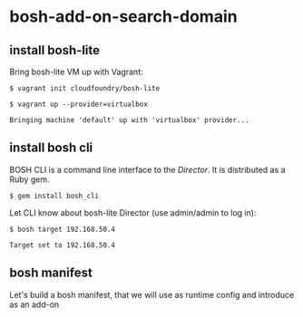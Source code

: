 # bosh-add-on-search-domain

## install bosh-lite

Bring bosh-lite VM up with Vagrant:
```
$ vagrant init cloudfoundry/bosh-lite

$ vagrant up --provider=virtualbox

Bringing machine 'default' up with 'virtualbox' provider...
```

## install bosh cli
BOSH CLI is a command line interface to the _Director_. It is distributed as a Ruby gem.
```
$ gem install bosh_cli
```

Let CLI know about bosh-lite Director (use admin/admin to log in):
```
$ bosh target 192.168.50.4

Target set to 192.168.50.4
```

## bosh manifest
Let's build a bosh manifest, that we will use as runtime config and introduce as an add-on
 
